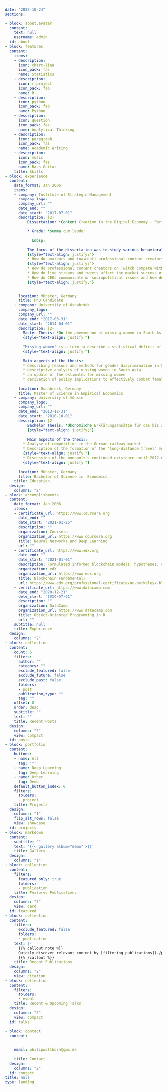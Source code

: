 ```yaml
---
date: "2022-10-24"
sections:

- block: about.avatar
  content:
    text: null
    username: admin
  id: about
- block: features
  content:
    items:
    - description: 
      icon: chart-line
      icon_pack: fas
      name: Statistics
    - description: 
      icon: r-project
      icon_pack: fab
      name: R
    - description:
      icon: python
      icon_pack: fab
      name: Python
    - description:
      icon: question
      icon_pack: fas
      name: Analytical Thinking
    - description:
      icon: paragraph
      icon_pack: fas
      name: Academic Writing
    - description: 
      icon: music
      icon_pack: fas
      name: Bass Guitar
    title: Skills
- block: experience
  content:
    date_format: Jan 2006
    items:
    - company: Institute of Strategic Management
      company_logo: 
      company_url: ""
      date_end: ""
      date_start: "2017-07-01"
      description: |2-
          Dissertation: *Content Creation in the Digital Economy - Perspectives on User Behavior*

          * Grade: *summa cum laude*
        
            &nbsp;
        
          The focus of the dissertation was to study various behavioral aspects of users operating on content platforms:
          {style="text-align: justify;"}
          * How do amateurs and (nascent) professional content creators react to change in opportunity costs for content creation?
          {style="text-align: justify;"}
          * How do professional content creators on Twitch compete with each others?
          * How do live streams and tweets affect the market success of video games?
          * How do CEOs communicate on sociopolitical issues and how do their recipients react to their content?
          {style="text-align: justify;"}
          
          
      location: Münster, Germany
      title: PhD Candidate
    - company: University of Osnabrück
      company_logo: 
      company_url: ""
      date_end: "2017-03-31"
      date_start: "2014-04-01"
      description: |2-
        Master Thesis: *On the phenomenon of missing women in South Asia: An overview of the empirical literature* &nbsp;
        {style="text-align: justify;"}
        
        "Missing women" is a term to describe a statistical deficit of women compared to men that should not exist given natural the birth rates of boys and girls.         An explanation for this phenomenon is active discrimination by families who view males as more "valuable" than females, which results in an overtly death          of females and/or unnaturally high birth rates for boys. &nbsp;
        {style="text-align: justify;"}
        
        Main aspects of the thesis:
        * describing reasons and methods for gender discrimination in South Asian countries
        * descriptive analysis of missing women in South Asia
        * an update of the estimates for missing women
        * derivation of policy implications to effectively combat female deficits
        
      location: Osnabrück, Germany
      title: Master of Science in Empirical Economics
    - company: University of Münster
      company_logo: 
      company_url: ""
      date_end: "2013-12-31"
      date_start: "2010-10-01"
      description: |2-
          Bachelor Thesis: *Ökonomische Erklärungsansätze für das bis 2012 gültige Fernreisemonopol der Deutschen Bahn*
          {style="text-align: justify;"}
      
          Main aspects of the thesis:
        * Analyse of competition in the German railway market
        * Description of the formation of the "long-distance travel" monopoly for the *Deutsche Bahn*
        {style="text-align: justify;"}
        * Discussion of the monopoly's continued existence until 2012 despite clear criticism from policy advisors
        {style="text-align: justify;"}
     
      location: Münster, Germany
      title: Bachelor of Science in  Economics
    title: Education
  design:
    columns: "2"
- block: accomplishments
  content:
    date_format: Jan 2006
    items:
    - certificate_url: https://www.coursera.org
      date_end: ""
      date_start: "2021-01-25"
      description: ""
      organization: Coursera
      organization_url: https://www.coursera.org
      title: Neural Networks and Deep Learning
      url: ""
    - certificate_url: https://www.edx.org
      date_end: ""
      date_start: "2021-01-01"
      description: Formulated informed blockchain models, hypotheses, and use cases.
      organization: edX
      organization_url: https://www.edx.org
      title: Blockchain Fundamentals
      url: https://www.edx.org/professional-certificate/uc-berkeleyx-blockchain-fundamentals
    - certificate_url: https://www.datacamp.com
      date_end: "2020-12-21"
      date_start: "2020-07-01"
      description: ""
      organization: DataCamp
      organization_url: https://www.datacamp.com
      title: Object-Oriented Programming in R
      url: ""
    subtitle: null
    title: Experience
  design:
    columns: "2"
- block: collection
  content:
    count: 5
    filters:
      author: ""
      category: ""
      exclude_featured: false
      exclude_future: false
      exclude_past: false
      folders:
      - post
      publication_type: ""
      tag: ""
    offset: 0
    order: desc
    subtitle: ""
    text: ""
    title: Recent Posts
  design:
    columns: "2"
    view: compact
  id: posts
- block: portfolio
  content:
    buttons:
    - name: All
      tag: '*'
    - name: Deep Learning
      tag: Deep Learning
    - name: Other
      tag: Demo
    default_button_index: 0
    filters:
      folders:
      - project
    title: Projects
  design:
    columns: "1"
    flip_alt_rows: false
    view: showcase
  id: projects
- block: markdown
  content:
    subtitle: ""
    text: '{{< gallery album="demo" >}}'
    title: Gallery
  design:
    columns: "1"
- block: collection
  content:
    filters:
      featured_only: true
      folders:
      - publication
    title: Featured Publications
  design:
    columns: "2"
    view: card
  id: featured
- block: collection
  content:
    filters:
      exclude_featured: false
      folders:
      - publication
    text: |-
      {{% callout note %}}
      Quickly discover relevant content by [filtering publications](./publication/).
      {{% /callout %}}
    title: Recent Publications
  design:
    columns: "2"
    view: citation
- block: collection
  content:
    filters:
      folders:
      - event
    title: Recent & Upcoming Talks
  design:
    columns: "2"
    view: compact
  id: talks

- block: contact
  content:
    
      
    email: philipwollborn@gmx.de
   
    title: Contact
  design:
    columns: "2"
  id: contact
title: null
type: landing
---
```

